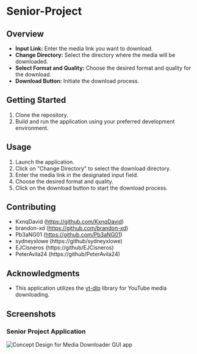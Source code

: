 # Senior-Project

## Overview
- **Input Link:** Enter the media link you want to download.
- **Change Directory:** Select the directory where the media will be downloaded.
- **Select Format and Quality:** Choose the desired format and quality for the download.
- **Download Button:** Initiate the download process.

## Getting Started

1. Clone the repository.
2. Build and run the application using your preferred development environment.

## Usage

1. Launch the application.
2. Click on "Change Directory" to select the download directory.
3. Enter the media link in the designated input field.
4. Choose the desired format and quality.
5. Click on the download button to start the download process.

## Contributing

- KxnqDavid (https://github.com/KxnqDavid)
- brandon-xd (https://github.com/brandon-xd)
- Pb3aNG01 (https://github.com/Pb3aNG01)
- sydneyxlowe (https://github/sydneyxlowe)
- EJCisneros (https://github/EJCisneros)
- PeterAvila24 (https://github/PeterAvila24)

## Acknowledgments

- This application utilizes the [yt-dlp](https://github.com/yt-dlp/yt-dlp) library for YouTube media downloading.


## Screenshots

### Senior Project Application
![Concept Design for Media Downloader GUI app](https://cdn.discordapp.com/attachments/1203095578003771412/1212893121340248125/image.png?ex=65f37dbe&is=65e108be&hm=23409190afba6a561ecf2ace8865d77e64530dd5962858587b97ab6f7a07b5e0&)

